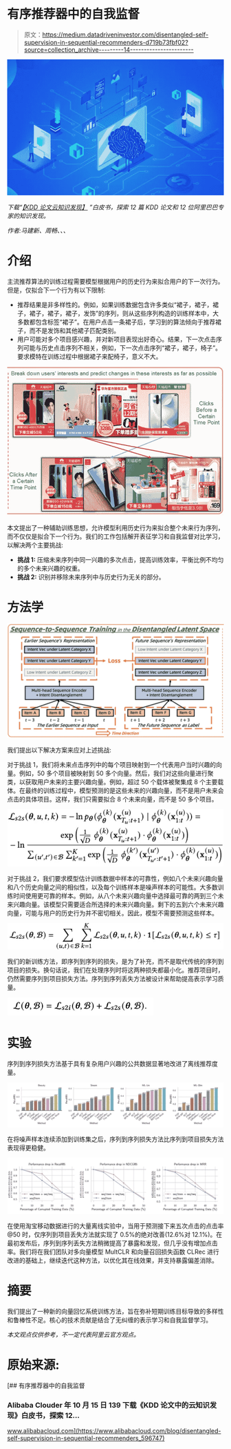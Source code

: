 # 有序推荐器中的自我监督

> 原文：<https://medium.datadriveninvestor.com/disentangled-self-supervision-in-sequential-recommenders-d719b73fbf02?source=collection_archive---------14----------------------->

![](img/08fc01681fc263afd2ac4a11281872b4.png)

*下载“*[*【KDD 论文云知识发现】*](https://resource.alibabacloud.com/whitepaper/cloud-knowledge-discovery-on-kdd-papers_2592) *”白皮书，探索 12 篇 KDD 论文和 12 位阿里巴巴专家的知识发现。*

*作者:马建新、周畅、、、*

# 介绍

主流推荐算法的训练过程需要模型根据用户的历史行为来拟合用户的下一次行为。但是，仅拟合下一个行为有以下限制:

*   推荐结果是非多样性的。例如，如果训练数据包含许多类似“裙子，裙子，裙子，裙子，裙子，裙子，发饰”的序列，则从这些序列构造的训练样本中，大多数都包含标签“裙子”。在用户点击一条裙子后，学习到的算法倾向于推荐裙子，而不是发饰和其他裙子匹配类别。
*   用户可能对多个项目感兴趣，并对新项目表现出好奇心。结果，下一次点击序列可能与历史点击序列不相关，例如，下一次点击序列“裙子，裙子，椅子”。要求模特在训练过程中根据裙子来配椅子，意义不大。

![](img/515ff0cf4797b8e0a04ecae6c4702915.png)

本文提出了一种辅助训练思想，允许模型利用历史行为来拟合整个未来行为序列，而不仅仅是拟合下一个行为。我们的工作包括解开表征学习和自我监督对比学习，以解决两个主要挑战:

*   **挑战 1:** 压缩未来序列中同一兴趣的多次点击，提高训练效率，平衡比例不均匀的多个未来兴趣的权重。
*   **挑战 2:** 识别并移除未来序列中与历史行为无关的部分。

# 方法学

![](img/74b05ce017e1bd277c669bf293d4c9bb.png)

我们提出以下解决方案来应对上述挑战:

对于挑战 1，我们将未来点击序列中的每个项目映射到一个代表用户当时兴趣的向量。例如，50 多个项目被映射到 50 多个向量。然后，我们对这些向量进行聚类，以获取用户未来的主要兴趣向量。例如，超过 50 个载体被聚集成 8 个主要载体。在最终的训练过程中，模型预测的是这些未来的兴趣向量，而不是用户未来会点击的具体项目。这样，我们只需要拟合 8 个未来向量，而不是 50 多个项目。

![](img/ca4675a85e146c2882f408547e70ce84.png)

对于挑战 2，我们要求模型估计训练数据中样本的可靠性，例如八个未来兴趣向量和八个历史向量之间的相似性，以及每个训练样本是噪声样本的可能性。大多数训练时间使用更可靠的样本。例如，从八个未来兴趣向量中选择最可靠的两到三个未来兴趣向量。该模型只需要适合所选择的未来兴趣向量。剩下的五到六个未来兴趣向量，可能与用户的历史行为并不密切相关。因此，模型不需要预测这些样本。

![](img/751d80bddb70d0f812d3d145fcb81dcf.png)

我们的新训练方法，即序列到序列的损失，是为了补充，而不是取代传统的序列到项目的损失。换句话说，我们在处理序列时将这两种损失都最小化。推荐项目时，仍然需要序列到项目损失方法。序列到序列丢失方法被设计来帮助提高表示学习质量。

![](img/ba495e573cb938899d320c9355c47ee3.png)

# 实验

序列到序列损失方法基于具有复杂用户兴趣的公共数据显著地改进了离线推荐度量。

![](img/d2a1ad64f90b930c01f61c7cd167ad0b.png)

在将噪声样本连续添加到训练集之后，序列到序列损失方法比序列到项目损失方法表现得更稳健。

![](img/bfcfc4068492e496a9e690783ffd6057.png)

在使用淘宝移动数据进行的大量离线实验中，当用于预测接下来五次点击的点击率@50 时，仅序列到项目丢失方法就实现了 0.5%的绝对改善(12.6%对 12.1%)。在最初发布后，序列到序列丢失方法稍微提高了暴露和发现，但几乎没有增加点击率。我们将在我们团队对多向量模型 MultCLR 和向量召回损失函数 CLRec 进行改进的基础上，继续迭代这种方法，以优化其在线效果，并支持暴露偏差消除。

# 摘要

我们提出了一种新的向量回忆系统训练方法，旨在弥补短期训练目标导致的多样性和鲁棒性不足。核心的技术贡献是结合了无纠缠的表示学习和自我监督学习。

*本文观点仅供参考，不一定代表阿里云官方观点。*

# 原始来源:

[](https://www.alibabacloud.com/blog/disentangled-self-supervision-in-sequential-recommenders_596747) [## 有序推荐器中的自我监督

### Alibaba Clouder 年 10 月 15 日 139 下载《KDD 论文中的云知识发现》白皮书，探索 12…

www.alibabacloud.com](https://www.alibabacloud.com/blog/disentangled-self-supervision-in-sequential-recommenders_596747)